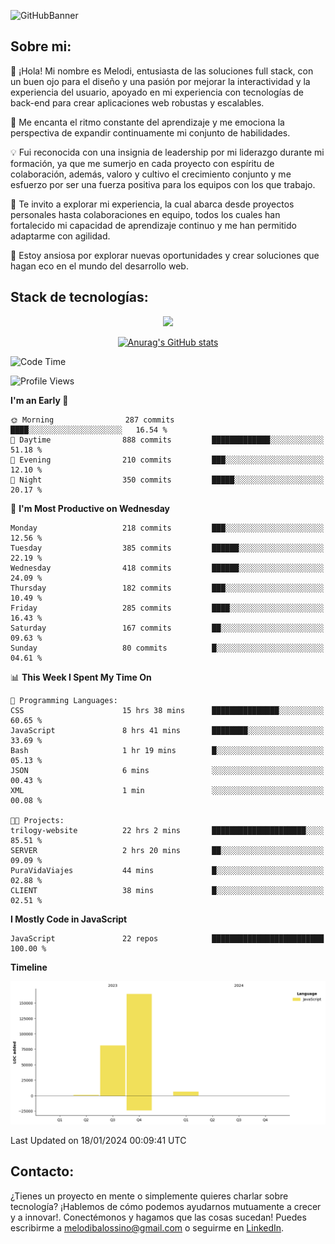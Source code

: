 ![GitHubBanner](https://github.com/MelBalossino/MelBalossino/assets/124601449/c1bfc12f-f708-4d5e-a44c-cbc714e582b2)

## Sobre mi:

🤗 ¡Hola! Mi nombre es Melodi, entusiasta de las soluciones full stack, con un buen ojo para el diseño y una pasión por mejorar la interactividad y la experiencia del usuario, apoyado en mi experiencia con tecnologías de back-end para crear aplicaciones web robustas y escalables.

🚀 Me encanta el ritmo constante del aprendizaje y me emociona la perspectiva de expandir continuamente mi conjunto de habilidades.

💡 Fui reconocida con una insignia de leadership por mi liderazgo durante mi formación, ya que me sumerjo en cada proyecto con espíritu de colaboración, además, valoro y cultivo el crecimiento conjunto y me esfuerzo por ser una fuerza positiva para los equipos con los que trabajo.

💼 Te invito a explorar mi experiencia, la cual abarca desde proyectos personales hasta colaboraciones en equipo, todos los cuales han fortalecido mi capacidad de aprendizaje continuo y me han permitido adaptarme con agilidad.

🤗 Estoy ansiosa por explorar nuevas oportunidades y crear soluciones que hagan eco en el mundo del desarrollo web. 

## Stack de tecnologías:
<p align="center">
  <a href="https://skillicons.dev">
    <img src="https://skillicons.dev/icons?i=js,html,css,react,vite,webpack,redux,nodejs,express,postgres,sequelize,git,github,vscode,figma,materialui,tailwind" />
  </a>
</p>

<div align="center">
  
[![Anurag's GitHub stats](https://github-readme-stats.vercel.app/api?username=melbalossino&count_private=true&show_icons=true&theme=onedark)](https://github.com/anuraghazra/github-readme-stats)
</div>

<!--START_SECTION:waka-->
![Code Time](http://img.shields.io/badge/Code%20Time-67%20hrs%2045%20mins-blue)

![Profile Views](http://img.shields.io/badge/Profile%20Views-33-blue)

**I'm an Early 🐤** 

```text
🌞 Morning                287 commits         ████░░░░░░░░░░░░░░░░░░░░░   16.54 % 
🌆 Daytime                888 commits         █████████████░░░░░░░░░░░░   51.18 % 
🌃 Evening                210 commits         ███░░░░░░░░░░░░░░░░░░░░░░   12.10 % 
🌙 Night                  350 commits         █████░░░░░░░░░░░░░░░░░░░░   20.17 % 
```
📅 **I'm Most Productive on Wednesday** 

```text
Monday                   218 commits         ███░░░░░░░░░░░░░░░░░░░░░░   12.56 % 
Tuesday                  385 commits         ██████░░░░░░░░░░░░░░░░░░░   22.19 % 
Wednesday                418 commits         ██████░░░░░░░░░░░░░░░░░░░   24.09 % 
Thursday                 182 commits         ███░░░░░░░░░░░░░░░░░░░░░░   10.49 % 
Friday                   285 commits         ████░░░░░░░░░░░░░░░░░░░░░   16.43 % 
Saturday                 167 commits         ██░░░░░░░░░░░░░░░░░░░░░░░   09.63 % 
Sunday                   80 commits          █░░░░░░░░░░░░░░░░░░░░░░░░   04.61 % 
```


📊 **This Week I Spent My Time On** 

```text
💬 Programming Languages: 
CSS                      15 hrs 38 mins      ███████████████░░░░░░░░░░   60.65 % 
JavaScript               8 hrs 41 mins       ████████░░░░░░░░░░░░░░░░░   33.69 % 
Bash                     1 hr 19 mins        █░░░░░░░░░░░░░░░░░░░░░░░░   05.13 % 
JSON                     6 mins              ░░░░░░░░░░░░░░░░░░░░░░░░░   00.43 % 
XML                      1 min               ░░░░░░░░░░░░░░░░░░░░░░░░░   00.08 % 

🐱‍💻 Projects: 
trilogy-website          22 hrs 2 mins       █████████████████████░░░░   85.51 % 
SERVER                   2 hrs 20 mins       ██░░░░░░░░░░░░░░░░░░░░░░░   09.09 % 
PuraVidaViajes           44 mins             █░░░░░░░░░░░░░░░░░░░░░░░░   02.88 % 
CLIENT                   38 mins             █░░░░░░░░░░░░░░░░░░░░░░░░   02.51 % 
```

**I Mostly Code in JavaScript** 

```text
JavaScript               22 repos            █████████████████████████   100.00 % 
```



**Timeline**

![Lines of Code chart](https://raw.githubusercontent.com/MelBalossino/MelBalossino/main/assets/bar_graph.png)


 Last Updated on 18/01/2024 00:09:41 UTC
<!--END_SECTION:waka-->

## Contacto:
¿Tienes un proyecto en mente o simplemente quieres charlar sobre tecnología? ¡Hablemos de cómo podemos ayudarnos mutuamente a crecer y a innovar!. Conectémonos y hagamos que las cosas sucedan! Puedes escribirme a melodibalossino@gmail.com o seguirme en [LinkedIn](https://www.linkedin.com/in/melody-balossino-26745021b).


<!--
**MelBalossino/MelBalossino** is a ✨ _special_ ✨ repository because its `README.md` (this file) appears on your GitHub profile.



Here are some ideas to get you started:

- 🔭 I’m currently working on ...
- 🌱 I’m currently learning ...
- 👯 I’m looking to collaborate on ...
- 🤔 I’m looking for help with ...
- 💬 Ask me about ...
- 📫 How to reach me: ...
- 😄 Pronouns: ...
- ⚡ Fun fact: ...
-->

